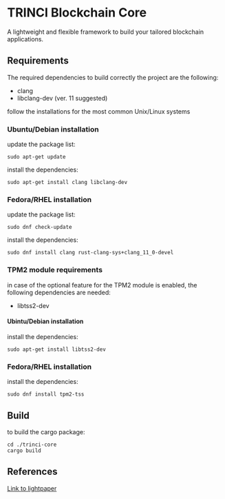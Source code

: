 TRINCI Blockchain Core
======================

A lightweight and flexible framework to build your tailored blockchain applications.

## Requirements

The required dependencies to build correctly the project are the following:

- clang
- libclang-dev (ver. 11 suggested)

follow the installations for the most common Unix/Linux systems 

### Ubuntu/Debian installation

update the package list:

```
sudo apt-get update
```

install the dependencies:

```
sudo apt-get install clang libclang-dev
```

### Fedora/RHEL installation

update the package list:

```
sudo dnf check-update
```

install the dependencies:
```
sudo dnf install clang rust-clang-sys+clang_11_0-devel
```

### TPM2 module requirements

in case of the optional feature for the TPM2 module is enabled, the following dependencies are needed:

- libtss2-dev

#### Ubintu/Debian installation


install the dependencies:
```
sudo apt-get install libtss2-dev
```

### Fedora/RHEL installation

install the dependencies:
```
sudo dnf install tpm2-tss
```

## Build

to build the cargo package:

```
cd ./trinci-core
cargo build
```

References
----------

[Link to lightpaper](https://github.com/affidaty-blockchain/whitepaper) 
